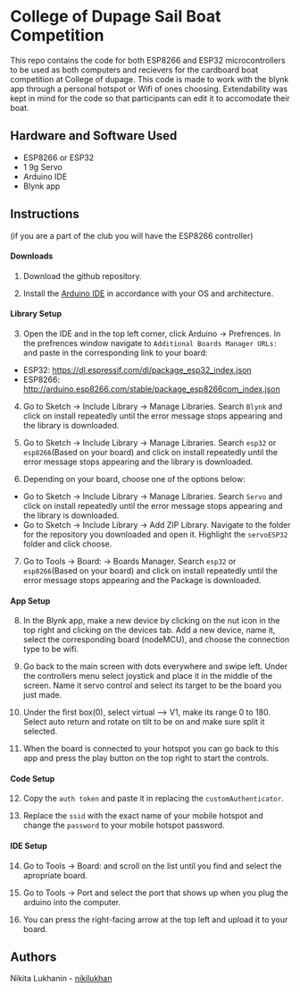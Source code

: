 # College of Dupage Sail Boat Competition
This repo contains the code for both ESP8266 and ESP32 microcontrollers to be used as both computers and recievers for the cardboard boat competition at College of dupage. This code is made to work with the blynk app through a personal hotspot or Wifi of ones choosing. Extendability was kept in mind for the code so that participants can edit it to accomodate their boat.

## Hardware and Software Used
- ESP8266 or ESP32
- 1 9g Servo
- Arduino IDE
- Blynk app

## Instructions
(if you are a part of the club you will have the ESP8266 controller)

#### Downloads
1. Download the github repository.

2. Install the [Arduino IDE](https://www.arduino.cc/en/Main/Software) in accordance with your OS and architecture.

#### Library Setup
3. Open the IDE and in the top left corner, click Arduino -> Prefrences. In the prefrences window navigate to `Additional Boards Manager URLs:` and paste in the corresponding link to your board:
- ESP32: https://dl.espressif.com/dl/package_esp32_index.json
- ESP8266: http://arduino.esp8266.com/stable/package_esp8266com_index.json

4. Go to Sketch -> Include Library -> Manage Libraries. Search `Blynk` and click on install repeatedly until the error message stops appearing and the library is downloaded.

5. Go to Sketch -> Include Library -> Manage Libraries. Search `esp32` or `esp8266`(Based on your board) and click on install repeatedly until the error message stops appearing and the library is downloaded.

6. Depending on your board, choose one of the options below:
- Go to Sketch -> Include Library -> Manage Libraries. Search `Servo` and click on install repeatedly until the error message stops appearing and the library is downloaded.
- Go to Sketch -> Include Library -> Add ZIP Library. Navigate to the folder for the repository you downloaded and open it. Highlight the `servoESP32` folder and click choose.

7. Go to Tools -> Board: -> Boards Manager. Search `esp32` or `esp8266`(Based on your board) and click on install repeatedly until the error message stops appearing and the Package is downloaded.

#### App Setup
8. In the Blynk app, make a new device by clicking on the nut icon in the top right and clicking on the devices tab. Add a new device, name it, select the corresponding board (nodeMCU), and choose the connection type to be wifi.

9. Go back to the main screen with dots everywhere and swipe left. Under the controllers menu select joystick and place it in the middle of the screen. Name it servo control and select its target to be the board you just made.

10. Under the first box(0), select virtual --> V1, make its range 0 to 180. Select auto return and rotate on tilt to be on and make sure split it selected.

11. When the board is connected to your hotspot you can go back to this app and press the play button on the top right to start the controls.

#### Code Setup
12. Copy the `auth token` and paste it in replacing the `customAuthenticator`.

13. Replace the `ssid` with the exact name of your mobile hotspot and change the `password` to your mobile hotspot password.

#### IDE Setup
14. Go to Tools -> Board: and scroll on the list until you find and select the apropriate board.

15. Go to Tools -> Port and select the port that shows up when you plug the arduino into the computer.

16. You can press the right-facing arrow at the top left and upload it to your board.

## Authors
Nikita Lukhanin - [nikilukhan](https://github.com/nikilukhan)
